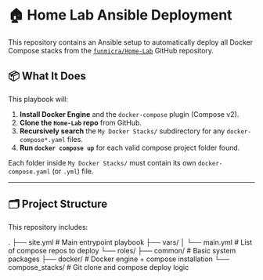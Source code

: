 # 🏠 Home Lab Ansible Deployment

This repository contains an Ansible setup to automatically deploy all Docker Compose stacks from the [`funmicra/Home-Lab`](https://github.com/funmicra/Home-Lab) GitHub repository.

## 📦 What It Does

This playbook will:

1. **Install Docker Engine** and the `docker-compose` plugin (Compose v2).
2. **Clone the `Home-Lab` repo** from GitHub.
3. **Recursively search** the `My Docker Stacks/` subdirectory for any `docker-compose*.yaml` files.
4. **Run `docker compose up`** for each valid compose project folder found.

Each folder inside `My Docker Stacks/` must contain its own `docker-compose.yaml` (or `.yml`) file.

---

## 🗂 Project Structure

This repository includes:

.
├── site.yml # Main entrypoint playbook
├── vars/
│ └── main.yml # List of compose repos to deploy
└── roles/
├── common/ # Basic system packages
├── docker/ # Docker engine + compose installation
└── compose_stacks/ # Git clone and compose deploy logic

